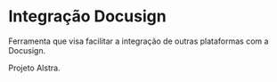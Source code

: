 # Integração Docusign

Ferramenta que visa facilitar a integração de outras plataformas com a Docusign.

Projeto Alstra.
